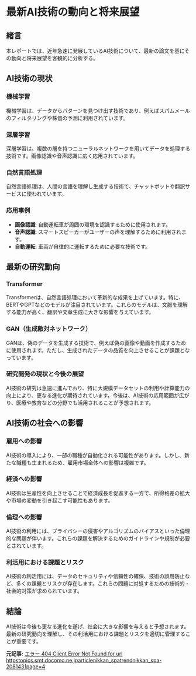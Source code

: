 # 最新AI技術の動向と将来展望

## 緒言

本レポートでは、近年急速に発展しているAI技術について、最新の論文を基にその動向と将来展望を客観的に分析する。

## AI技術の現状

### 機械学習
機械学習は、データからパターンを見つけ出す技術であり、例えばスパムメールのフィルタリングや株価の予測に利用されています。

### 深層学習
深層学習は、複数の層を持つニューラルネットワークを用いてデータを処理する技術です。画像認識や音声認識に広く応用されています。

### 自然言語処理
自然言語処理は、人間の言語を理解し生成する技術で、チャットボットや翻訳サービスに使われています。

### 応用事例
- **画像認識**: 自動運転車が周囲の環境を認識するために使用されます。
- **音声認識**: スマートスピーカーがユーザーの声を理解するために利用されます。
- **自動運転**: 車両が自律的に運転するために必要な技術です。

## 最新の研究動向

### Transformer
Transformerは、自然言語処理において革新的な成果を上げています。特に、BERTやGPTなどのモデルが注目されています。これらのモデルは、文脈を理解する能力が高く、翻訳や文章生成に大きな影響を与えています。

### GAN（生成敵対ネットワーク）
GANは、偽のデータを生成する技術で、例えば偽の画像や動画を作成するために使用されます。ただし、生成されたデータの品質を向上させることが課題となっています。

### 研究開発の現状と今後の展望
AI技術の研究は急速に進んでおり、特に大規模データセットの利用や計算能力の向上により、更なる進化が期待されています。今後は、AI技術の応用範囲が広がり、医療や教育などの分野でも活用されることが予想されます。

## AI技術の社会への影響

### 雇用への影響
AI技術の導入により、一部の職種が自動化される可能性があります。しかし、新たな職種も生まれるため、雇用市場全体への影響は複雑です。

### 経済への影響
AI技術は生産性を向上させることで経済成長を促進する一方で、所得格差の拡大や市場の変動を引き起こす可能性もあります。

### 倫理への影響
AI技術の利用には、プライバシーの侵害やアルゴリズムのバイアスといった倫理的な問題が伴います。これらの課題を解決するためのガイドラインや規制が必要とされています。

### 利活用における課題とリスク
AI技術の利活用には、データのセキュリティや信頼性の確保、技術の誤用防止など、多くの課題とリスクが存在します。これらの問題に対処するための技術的・社会的対策が求められています。

## 結論

AI技術は今後も更なる進化を遂げ、社会に大きな影響を与えると予想されます。最新の研究動向を理解し、その利活用における課題とリスクを適切に管理することが重要です。

**元記事:** [エラー 404 Client Error Not Found for url httpstopics.smt.docomo.ne.jparticlenikkan_spatrendnikkan_spa-2081431page=4](https://topics.smt.docomo.ne.jp/article/nikkan_spa/trend/nikkan_spa-2081431?page=4)
